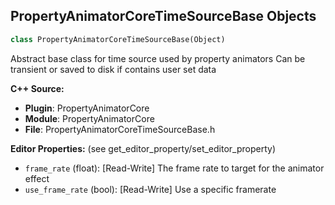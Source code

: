 ## PropertyAnimatorCoreTimeSourceBase Objects

```python
class PropertyAnimatorCoreTimeSourceBase(Object)
```

Abstract base class for time source used by property animators
Can be transient or saved to disk if contains user set data

**C++ Source:**

- **Plugin**: PropertyAnimatorCore
- **Module**: PropertyAnimatorCore
- **File**: PropertyAnimatorCoreTimeSourceBase.h

**Editor Properties:** (see get_editor_property/set_editor_property)

- ``frame_rate`` (float):  [Read-Write] The frame rate to target for the animator effect
- ``use_frame_rate`` (bool):  [Read-Write] Use a specific framerate

<a id="unreal.PropertyAnimatorTimeSourceBase"></a>